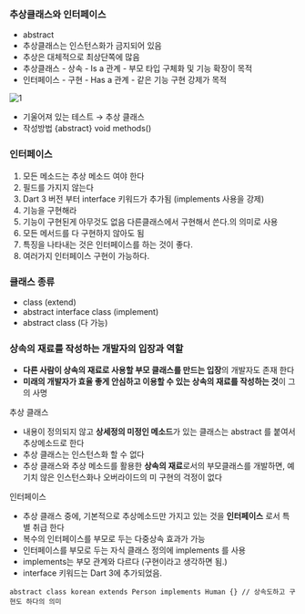 ### 추상클래스와 인터페이스

- abstract
- 추상클래스는 인스턴스화가 금지되어 있음
- 추상은 대체적으로 최상단쪽에 많음
- 추상클래스 - 상속 - Is a 관계 - 부모 타입 구체화 및 기능 확장이 목적
- 인터페이스 - 구현 - Has a 관계 - 같은 기능 구현 강제가 목적

![1](https://github.com/jungeun272/TIL/assets/131224099/44181776-f439-4616-a476-7b73e16ebd3a)
- 기울어져 있는 테스트 → 추상 클래스
- 작성방법 {abstract} void methods()


### 인터페이스

1. 모든 메소드는 추상 메소드 여야 한다
2. 필드를 가지지 않는다
3. Dart 3 버전 부터 interface 키워드가 추가됨 (implements 사용을 강제)
4. 기능을 구현해라
5. 기능이 구현된게 아무것도 없음 다른클래스에서 구현해서 쓴다.의 의미로 사용
6. 모든 메서드를 다 구현하지 않아도 됨
7. 특징을 나타내는 것은 인터페이스를 하는 것이 좋다.
8. 여러가지 인터페이스 구현이 가능하다.

### 클래스 종류

- class (extend)
- abstract interface class (implement)
- abstract class (다 가능)



### 상속의 재료를 작성하는 개발자의 입장과 역할

- **다른 사람이 상속의 재료로 사용할 부모 클래스를 만드는 입장**의 개발자도 존재 한다
- **미래의 개발자가 효율 좋게 안심하고 이용할 수 있는 상속의 재료를 작성하는 것**이 그의 사명

추상 클래스

- 내용이 정의되지 않고 **상세정의 미정인 메소드**가 있는 클래스는 abstract 를 붙여서 추상메소드로 한다
- 추상 클래스는 인스턴스화 할 수 없다
- 추상 클래스와 추상 메소드를 활용한 **상속의 재료**로서의 부모클래스를 개발하면, 예기치 않은 인스턴스화나 오버라이드의 미 구현의 걱정이 없다

인터페이스

- 추상 클래스 중에, 기본적으로 추상메소드만 가지고 있는 것을 **인터페이스** 로서 특별 취급 한다
- 복수의 인터페이스를 부모로 두는 다중상속 효과가 가능
- 인터페이스를 부모로 두는 자식 클래스 정의에 implements 를 사용
- implements는 부모 관계와 다르다 (구현이라고 생각하면 됨.)
- interface 키워드는 Dart 3에 추가되었음.


```
abstract class korean extends Person implements Human {} // 상속도하고 구현도 하다의 의미
```
